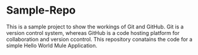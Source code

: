 # Sample-Repo
This is a sample project to show the workings of Git and GitHub.
Git is a version control system, whereas GitHub is a code hosting platform for collaboration and version ccontrol.
This repository conatains the code for a simple Hello World Mule Application.
